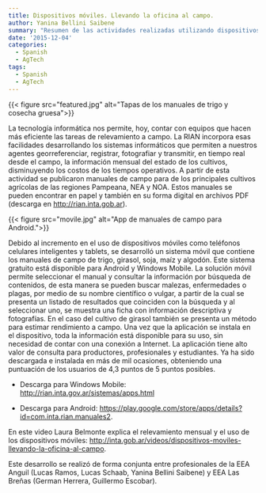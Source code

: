 ```yaml
---
title: Dispositivos móviles. Llevando la oficina al campo.
author: Yanina Bellini Saibene
summary: "Resumen de las actividades realizadas utilizando dispositivos moviles por el area de Informacion Agropecuaria y AgroTICs de la EEA Anguil"
date: '2015-12-04'
categories:
  - Spanish
  - AgTech
tags:
  - Spanish
  - AgTech
---
```


{{< figure src="featured.jpg" alt="Tapas de los manuales de trigo y cosecha gruesa">}}

La tecnología informática nos permite, hoy, contar con equipos que hacen más eficiente las tareas de relevamiento a campo.  La RIAN incorpora esas facilidades desarrollando los sistemas informáticos que permiten a nuestros agentes georreferenciar, registrar, fotografiar y transmitir, en tiempo real desde el campo, la información mensual del estado de los cultivos, disminuyendo los costos de los tiempos operativos. A partir de esta actividad se publicaron manuales de campo para de los principales cultivos agrícolas de las regiones Pampeana, NEA y NOA. Estos manuales se pueden encontrar en papel y también en su forma digital en archivos PDF (descarga en http://rian.inta.gob.ar).

{{< figure src="movile.jpg" alt="App de manuales de campo para Android.">}}

Debido al incremento en el uso de dispositivos móviles como teléfonos celulares inteligentes y tablets, se desarrolló un sistema móvil que contiene los manuales de campo de trigo, girasol, soja, maíz y algodón.  Este sistema gratuito está disponible para Android y Windows Mobile.  La solución móvil permite seleccionar el manual y consultar la información por búsqueda de contenidos, de esta manera se pueden buscar malezas, enfermedades o plagas, por medio de su nombre científico o vulgar, a partir de la cual se presenta un listado de resultados que coinciden con la búsqueda y al seleccionar uno, se muestra una ficha con información descriptiva y fotografías.  En el caso del cultivo de girasol también se presenta un método para estimar rendimiento a campo. Una vez que la aplicación se instala en el dispositivo, toda la información está disponible para su uso, sin necesidad de contar con una conexión a Internet.  La aplicación tiene alto valor de consulta para productores, profesionales y estudiantes. Ya ha sido descargada e instalada en más de mil ocasiones, obteniendo una puntuación de los usuarios de 4,3 puntos de 5 puntos posibles. 

* Descarga para Windows Mobile: http://rian.inta.gov.ar/sistemas/apps.html

* Descarga para Android: https://play.google.com/store/apps/details?id=com.inta.rian.manuales2. 

En este video Laura Belmonte explica el relevamiento mensual y el uso de los dispositivos móviles: http://inta.gob.ar/videos/dispositivos-moviles-llevando-la-oficina-al-campo.  

Este desarrollo se realizó de forma conjunta entre profesionales de la EEA Anguil (Lucas Ramos, Lucas Schaab, Yanina Bellini Saibene) y EEA Las Breñas (German Herrera, Guillermo Escobar).
